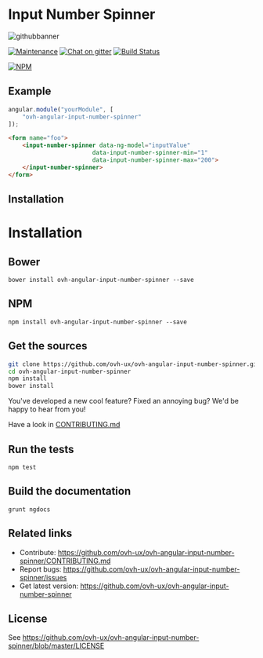 # Input Number Spinner

![githubbanner](https://user-images.githubusercontent.com/3379410/27423240-3f944bc4-5731-11e7-87bb-3ff603aff8a7.png)

[![Maintenance](https://img.shields.io/maintenance/yes/2017.svg)]() [![Chat on gitter](https://img.shields.io/gitter/room/ovh/ux.svg)](https://gitter.im/ovh/ux) [![Build Status](https://travis-ci.org/ovh-ux/ovh-angular-input-number-spinner.svg)](https://travis-ci.org/ovh-ux/ovh-angular-input-number-spinner)

[![NPM](https://nodei.co/npm/ovh-angular-input-number-spinner.png?downloads=true&downloadRank=true&stars=true)](https://nodei.co/npm/ovh-angular-input-number-spinner/)

## Example

```javascript
angular.module("yourModule", [
    "ovh-angular-input-number-spinner"
]);
```

```html
<form name="foo">
    <input-number-spinner data-ng-model="inputValue"
                        data-input-number-spinner-min="1"
                        data-input-number-spinner-max="200">
    </input-number-spinner>
</form>
```

## Installation

# Installation

## Bower
```
bower install ovh-angular-input-number-spinner --save
```

## NPM
```
npm install ovh-angular-input-number-spinner --save
```

## Get the sources
```bash
git clone https://github.com/ovh-ux/ovh-angular-input-number-spinner.git
cd ovh-angular-input-number-spinner
npm install
bower install
```

You've developed a new cool feature? Fixed an annoying bug? We'd be happy
to hear from you!

Have a look in [CONTRIBUTING.md](https://github.com/ovh-ux/ovh-angular-input-number-spinner/blob/master/CONTRIBUTING.md)

## Run the tests

```
npm test
```

## Build the documentation

```
grunt ngdocs
```

## Related links

 * Contribute: https://github.com/ovh-ux/ovh-angular-input-number-spinner/CONTRIBUTING.md
 * Report bugs: https://github.com/ovh-ux/ovh-angular-input-number-spinner/issues
 * Get latest version: https://github.com/ovh-ux/ovh-angular-input-number-spinner

## License

See https://github.com/ovh-ux/ovh-angular-input-number-spinner/blob/master/LICENSE

